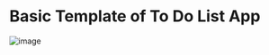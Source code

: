 # Basic Template of To Do List App

![image](https://github.com/prakash02100/To_Do_App/assets/123339797/e2b47eef-4f74-4777-8970-91943e32c731)
